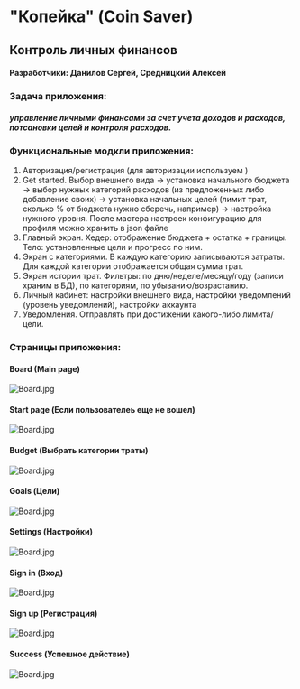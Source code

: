 # "Копейка" (Coin Saver)
## Контроль личных финансов
#### Разработчики: Данилов Сергей, Средницкий Алексей

### Задача приложения:
#### *управление личными финансами за счет учета доходов и расходов, потсановки целей и контроля расходов*.

### Функциональные модкли приложения:

1.	Авторизация/регистрация (для авторизации используем )
2.	Get started. Выбор внешнего вида -> установка начального бюджета -> выбор нужных категорий расходов (из предложенных либо добавление своих) -> установка начальных целей (лимит трат, сколько % от бюджета нужно сберечь, например) -> настройка нужного уровня. После мастера настроек конфигурацию для профиля можно хранить в json файле
3.	Главный экран. Хедер: отображение бюджета + остатка + границы. Тело: установленные цели и прогресс по ним.
4.	Экран с категориями. В каждую категорию записываются затраты. Для каждой категории отображается общая сумма трат.
5.	Экран истории трат. Фильтры: по дню/неделе/месяцу/году (записи храним в БД), по категориям, по убыванию/возрастанию.   
6.	Личный кабинет: настройки внешнего вида, настройки уведомлений (уровень уведомлений), настройки аккаунта
7.	Уведомления. Отправлять при достижении какого-либо лимита/цели.

### Страницы приложения:

#### Board (Main page)
![Board.jpg](https://github.com/iOS-HSE/CoinSaver/blob/master/screens/board.jpg)
#### Start page (Если пользователеь еще не вошел)
![Board.jpg](https://github.com/iOS-HSE/CoinSaver/blob/master/screens/start.jpg)
#### Budget (Выбрать категории траты)
![Board.jpg](https://github.com/iOS-HSE/CoinSaver/blob/master/screens/budget.jpg)
#### Goals (Цели)
![Board.jpg](https://github.com/iOS-HSE/CoinSaver/blob/master/screens/goals.jpg)
#### Settings (Настройки)
![Board.jpg](https://github.com/iOS-HSE/CoinSaver/blob/master/screens/settings.jpg)
#### Sign in (Вход)
![Board.jpg](https://github.com/iOS-HSE/CoinSaver/blob/master/screens/sign%20in.jpg)
#### Sign up (Регистрация)
![Board.jpg](https://github.com/iOS-HSE/CoinSaver/blob/master/screenssign%20up.jpg)
#### Success (Успешное действие)
![Board.jpg](https://github.com/iOS-HSE/CoinSaver/blob/master/screens/success.jpg)


